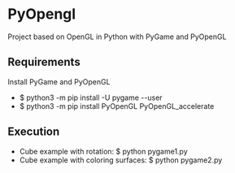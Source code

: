 # PyOpengl
Project based on OpenGL in Python with PyGame and PyOpenGL

## Requirements
Install PyGame and PyOpenGL
* $ python3 -m pip install -U pygame --user
* $ python3 -m pip install PyOpenGL PyOpenGL_accelerate

## Execution
* Cube example with rotation: $ python pygame1.py
* Cube example with coloring surfaces: $ python pygame2.py
